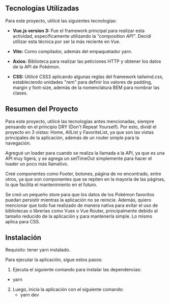 ## Tecnologías Utilizadas

Para este proyecto, utilicé las siguientes tecnologías:

- **Vue.js version 3:** Fue el framework principal para realizar esta actividad, específicamente utilizando la *"composition API"*. Decidí utilizar esta técnica por ser la más reciente en Vue.

- **Vite:** Como compilador, además del empaquetador yarn.

- **Axios:** Biblioteca para realizar las peticiones HTTP y obtener los datos de la API de Pokémon.

- **CSS:** Utilicé CSS3 aplicando algunas reglas del framework tailwind.css, estableciendo unidades "rem" para definir los valores de padding, margin y font-size, además de la nomenclatura BEM para nombrar las clases.

## Resumen del Proyecto

Para este proyecto, utilicé las tecnologías antes mencionadas, siempre pensando en el principio DRY (Don't Repeat Yourself). Por esto, dividí el proyecto en 3 vistas: Home, AllList y FavoriteList, ya que son las vistas principales de la aplicación, además de un router simple para la navegación.

Agregué un loader para cuando se realiza la llamada a la API, ya que es una API muy ligera, y se agrega un setTimeOut simplemente para hacer el loader un poco más llamativo.

Creé componentes como Footer, botones, página de no encontrado, entre otros, ya que son componentes que se repiten en la mayoría de las páginas, lo que facilita el mantenimiento en el futuro.

Se creó un pequeño store para que los datos de los Pokémon favoritos puedan persistir mientras la aplicación no se reinicie. Además, quiero mencionar que todo fue realizado de manera nativa para evitar el uso de bibliotecas o librerías como Vuex o Vue Router, principalmente debido al tamaño reducido de la aplicación y para mantenerla simple. Lo mismo aplica para CSS.

## Instalación

Requisito: tener yarn instalado.

Para ejecutar la aplicación, sigue estos pasos:

1. Ejecuta el siguiente comando para instalar las dependencias:
  * yarn
2. Luego, inicia la aplicación con el siguiente comando:
	* yarn dev
